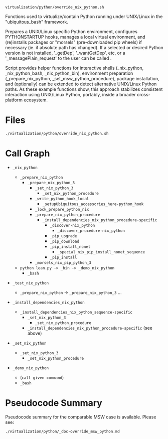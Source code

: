 
`virtualization/python/override_nix_python.sh`

Functions used to virtualize/contain Python running under UNIX/Linux in the "ubiquitous_bash" framework.

Prepares a UNIX/Linux specific Python environment, configures PYTHONSTARTUP hooks, manages a local virtual environment, and (re)installs packages or "morsels" (pre-downloaded pip wheels) if necessary (ie. if absolute path has changed). If a selected or desired Python version is not installed, '_getDep', '_wantGetDep', etc, or a '_messagePlain_request' to the user can be called .

Script provides helper functions for interactive shells (_nix_python, _nix_python_bash, _nix_python_bin), environment preparation (_prepare_nix_python, _set_msw_python_procedure), package installation, and (optionally) can be extended to detect alternative UNIX/Linux Python paths. As these example functions show, this approach stabilizes consistent interaction using UNIX/Linux Python, portably, inside a broader cross-platform ecosystem.



# Files

```
./virtualization/python/override_nix_python.sh
```



# Call Graph

- `_nix_python`
    - `_prepare_nix_python`
        - `_prepare_nix_python_3`
            - `_set_nix_python_3`
                - `_set_nix_python_procedure`
            - `_write_python_hook_local`
                - `_setupUbiquitous_accessories_here-python_hook`
            - `_lock_prepare_python_nix`
            - `_prepare_nix_python_procedure`
                - `_install_dependencies_nix_python_procedure-specific`
                    - `_discover-nix_python`
                        - `_discover_procedure-nix_python`
                    - `_pip_upgrade`
                    - `_pip_download`
                    - `_pip_install_nonet`
                        - `_special_nix_pip_install_nonet_sequence`
                    - `_pip_install`
            - `_morsels_nix_pip_python_3`
    - `python lean.py -> _bin -> _demo_nix_python`
        - `_bash`
        
- `_test_nix_python`
    - `_prepare_nix_python` -> `_prepare_nix_python_3` ...

- `_install_dependencies_nix_python`
  - `_install_dependencies_nix_python_sequence-specific`
    - `_set_nix_python_3`
      - `_set_nix_python_procedure`
    - `_install_dependencies_nix_python_procedure-specific` (see above)

- `_set_nix_python`
  - `_set_nix_python_3`
    - `_set_nix_python_procedure`

- `_demo_nix_python`
  - (`call given command`)
  - `_bash`



# Pseudocode Summary 

Pseudocode summary for the comparable MSW case is available. Please see:

```
./virtualization/python/_doc-override_msw_python.md
```












